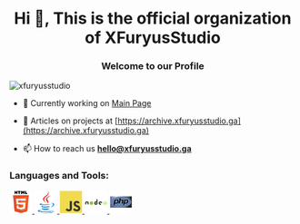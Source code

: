 <h1 align="center">Hi 👋, This is the official organization of XFuryusStudio</h1>
<h3 align="center">Welcome to our Profile</h3>

<p align="left"> <img src="https://komarev.com/ghpvc/?username=xfuryusstudio&label=Profile%20views&color=0e75b6&style=flat" alt="xfuryusstudio" /> </p>

- 🔭 Currently working on [Main Page](https://github.com/xfuryusstudio/Private-Website)

- 📝 Articles on projects at [https://archive.xfuryusstudio.ga](https://archive.xfuryusstudio.ga)

- 📫 How to reach us **hello@xfuryusstudio.ga**

<h3 align="left">Languages and Tools:</h3>
<p align="left"> <a href="https://www.w3.org/html/" target="_blank" rel="noreferrer"> <img src="https://raw.githubusercontent.com/devicons/devicon/master/icons/html5/html5-original-wordmark.svg" alt="html5" width="40" height="40"/> </a> <a href="https://www.java.com" target="_blank" rel="noreferrer"> <img src="https://raw.githubusercontent.com/devicons/devicon/master/icons/java/java-original.svg" alt="java" width="40" height="40"/> </a> <a href="https://developer.mozilla.org/en-US/docs/Web/JavaScript" target="_blank" rel="noreferrer"> <img src="https://raw.githubusercontent.com/devicons/devicon/master/icons/javascript/javascript-original.svg" alt="javascript" width="40" height="40"/> </a> <a href="https://nodejs.org" target="_blank" rel="noreferrer"> <img src="https://raw.githubusercontent.com/devicons/devicon/master/icons/nodejs/nodejs-original-wordmark.svg" alt="nodejs" width="40" height="40"/> </a> <a href="https://www.php.net" target="_blank" rel="noreferrer"> <img src="https://raw.githubusercontent.com/devicons/devicon/master/icons/php/php-original.svg" alt="php" width="40" height="40"/> </a> </p>

